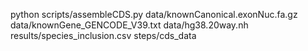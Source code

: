 
python scripts/assembleCDS.py data/knownCanonical.exonNuc.fa.gz data/knownGene_GENCODE_V39.txt data/hg38.20way.nh results/species_inclusion.csv steps/cds_data